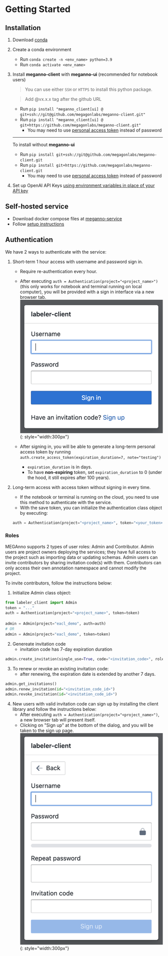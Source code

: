 # Getting Started
## Installation
1. Download [conda](https://conda.io/projects/conda/en/stable/user-guide/install/download.html)
2. Create a conda environment
      - Run `conda create -n <env_name> python=3.9`
      - Run `conda activate <env_name>`
3. Install **meganno-client** with **meganno-ui** (recommended for notebook users)
   
    > You can use either `SSH` or `HTTPS` to install this python package.
    
    > Add @vx.x.x tag after the github URL

      - Run `pip install "meganno_client[ui] @ git+ssh://git@github.com/megagonlabs/meganno-client.git"`
      - Run `pip install "meganno_client[ui] @ git+https://github.com/megagonlabs/meganno-client.git"`
          - You may need to use [personal access token](https://docs.github.com/en/authentication/keeping-your-account-and-data-secure/creating-a-personal-access-token) instead of password<br/>
    ---
    To install without **meganno-ui**
      
      - Run `pip install git+ssh://git@github.com/megagonlabs/meganno-client.git`
      - Run `pip install git+https://github.com/megagonlabs/meganno-client.git`
          - You may need to use [personal access token](https://docs.github.com/en/authentication/keeping-your-account-and-data-secure/creating-a-personal-access-token) instead of password<br/>
 
4. Set up OpenAI API Keys [using environment variables in place of your API key
](https://help.openai.com/en/articles/5112595-best-practices-for-api-key-safety#h_a1ab3ba7b2)

## Self-hosted service
- Download docker compose files at [meganno-service](https://github.com/megagonlabs/meganno-service)
- Follow [setup instructions](https://github.com/megagonlabs/meganno-service?tab=readme-ov-file#set-up-services)

## Authentication
We have 2 ways to authenticate with the service:

1. Short-term 1 hour access with username and password sign in.
    - Require re-authentication every hour.
    - After executing `auth = Authentication(project="<project_name>")` (this only works for notebook and terminal running on local computer), you will be provided with a sign in interface via a new browser tab.
        ![Sign-in](assets/images/signin.png){: style="width:300px"}
   
    - After signing in, you will be able to generate a long-term personal access token by running `auth.create_access_token(expiration_duration=7, note="testing")`
        - `expiration_duration` is in days.
        - To have <strong>non-expiring</strong> token, set `expiration_duration` to 0 (under the hood, it still expires after 100 years).

2. Long-term access with access token without signing in every time.
    - If the notebook or terminal is running on the cloud, you need to use this method to authenticate with the service.
    - With the save token, you can initialize the authentication class object by executing: 
    ```python
    auth = Authentication(project="<project_name>", token="<your_token>")
    ```

### Roles
MEGAnno supports 2 types of user roles: Admin and Contributor. Admin users are project owners deploying the services; they have full access to the project such as importing data or updating schemas. Admin users can invite contributors by sharing invitation code(s) with them. Contributors can only access their own annotation namespace and cannot modify the project.

To invite contributors, follow the instructions below:

1. Initialize Admin class object:
```python
from labeler_client import Admin
token = "..."
auth = Authentication(project="<project_name>", token=token)

admin = Admin(project="eacl_demo", auth=auth)
# OR
admin = Admin(project="eacl_demo", token=token)
```
2. Genereate invitation code
    - invitation code has 7-day expiration duration
```python
admin.create_invitation(single_use=True, code="<invitation_code>", role_code="contributor")
```
3. To renew or revoke an existing invitation code:
    - after renewing, the expiration date is extended by another 7 days.
```python
admin.get_invitations()
admin.renew_invitation(id="<invitation_code_id>")
admin.revoke_invitation(id="<invitation_code_id>")
```
4. New users with valid invitation code can sign up by installing the client library and follow the instructions below:
    - After executing `auth = Authentication(project="<project_name>")`, a new browser tab will present itself.
    - Clicking on "Sign up" at the bottom of the dialog, and you will be taken to the sign up page.
    ![Sign-up](assets/images/signup.png){: style="width:300px"}